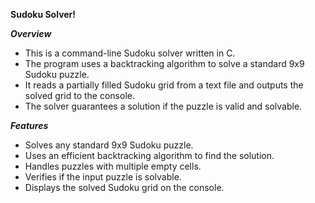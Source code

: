 **Sudoku Solver!**

***Overview***
- This is a command-line Sudoku solver written in C.
- The program uses a backtracking algorithm to solve a standard 9x9 Sudoku puzzle.
- It reads a partially filled Sudoku grid from a text file and outputs the solved grid to the console.
- The solver guarantees a solution if the puzzle is valid and solvable.

***Features***
- Solves any standard 9x9 Sudoku puzzle.
- Uses an efficient backtracking algorithm to find the solution.
- Handles puzzles with multiple empty cells.
- Verifies if the input puzzle is solvable.
- Displays the solved Sudoku grid on the console.
